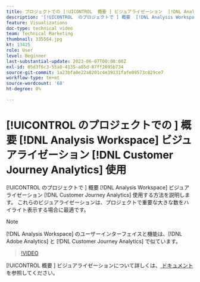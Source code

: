 ```yaml
---
title: プロジェクトでの [!UICONTROL  概要 ] ビジュアライゼーション  [!DNL Analysis Workspace]  使用
description: '[!UICONTROL  のプロジェクトで ] 概要  [!DNL Analysis Workspace]  ビジュアライゼーションを使用す  [!DNL Customer Journey Analytics] 方法を説明します。'
feature: Visualizations
doc-type: technical video
team: Technical Marketing
thumbnail: 335564.jpg
kt: 13425
role: User
level: Beginner
last-substantial-update: 2023-06-07T00:00:00Z
exl-id: 05d3f6c3-55a0-4135-a85d-87ff2695b734
source-git-commit: 1a23bfa0e22a8201c4e39131fafe09573c829ce7
workflow-type: tm+mt
source-wordcount: '68'
ht-degree: 0%

---
```


# [!UICONTROL  のプロジェクトでの ] 概要 [!DNL Analysis Workspace] ビジュアライゼーション [!DNL Customer Journey Analytics] 使用

[!UICONTROL  のプロジェクトで ] 概要 [!DNL Analysis Workspace] ビジュアライゼーション [!DNL Customer Journey Analytics] 使用する方法を説明します。 これらのビジュアライゼーションは、プロジェクトで重要な大きな数をハイライト表示する場合に最適です。

>[!NOTE]
>
>[!DNL Analysis Workspace] のユーザーインターフェイスと機能は、[!DNL Adobe Analytics] と [!DNL Customer Journey Analytics] で似ています。

>[!VIDEO](https://video.tv.adobe.com/v/335564/?quality=12&learn=on)

[!UICONTROL  概要 ] ビジュアライゼーションについて詳しくは、[ ドキュメント ](https://experienceleague.adobe.com/docs/analytics-platform/using/cja-workspace/visualizations/summary-number-change.html) を参照してください。
